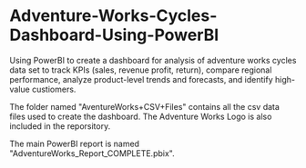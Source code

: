 # Adventure-Works-Cycles-Dashboard-Using-PowerBI
Using PowerBI to create a dashboard for analysis of adventure works cycles data set to track KPIs (sales, revenue profit, return), compare regional performance, analyze product-level trends and forecasts, and identify high-value custiomers.

The folder named "AventureWorks+CSV+Files" contains all the csv data files used to create the dashboard. The Adventure Works Logo is also included in the reporsitory.

The main PowerBI report is named "AdventureWorks_Report_COMPLETE.pbix".
